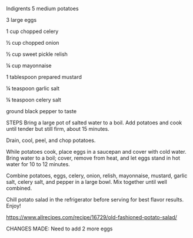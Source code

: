 Indigrents
5 medium potatoes

3 large eggs

1 cup chopped celery

½ cup chopped onion

½ cup sweet pickle relish

¼ cup mayonnaise

1 tablespoon prepared mustard

¼ teaspoon garlic salt

¼ teaspoon celery salt

ground black pepper to taste

STEPS
Bring a large pot of salted water to a boil. Add potatoes and cook until 
tender but still firm, about 15 minutes.

Drain, cool, peel, and chop potatoes.

While potatoes cook, place eggs in a saucepan and cover with cold water. 
Bring water to a boil; cover, remove from heat, and let eggs stand in hot 
water for 10 to 12 minutes.

Combine potatoes, eggs, celery, onion, relish, mayonnaise, mustard, garlic 
salt, celery salt, and pepper in a large bowl. Mix together until well 
combined.

Chill potato salad in the refrigerator before serving for best flavor 
results. Enjoy!

https://www.allrecipes.com/recipe/16729/old-fashioned-potato-salad/

CHANGES MADE: Need to add 2 more eggs
